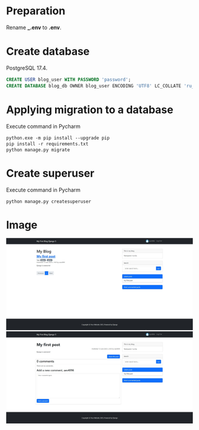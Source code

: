 # Preparation
Rename **_.env** to **.env**.

# Create database
PostgreSQL 17.4.
```sql
CREATE USER blog_user WITH PASSWORD 'password';
CREATE DATABASE blog_db OWNER blog_user ENCODING 'UTF8' LC_COLLATE 'ru_RU.UTF8' LC_CTYPE 'ru_RU.UTF8' TEMPLATE=template0;
```

# Applying migration to a database
Execute command in Pycharm
```shell
python.exe -m pip install --upgrade pip
pip install -r requirements.txt
python manage.py migrate
```

# Create superuser
Execute command in Pycharm
```shell
python manage.py createsuperuser
```

# Image
![Image alt](/img/1.jpg)
![Image alt](/img/2.jpg)